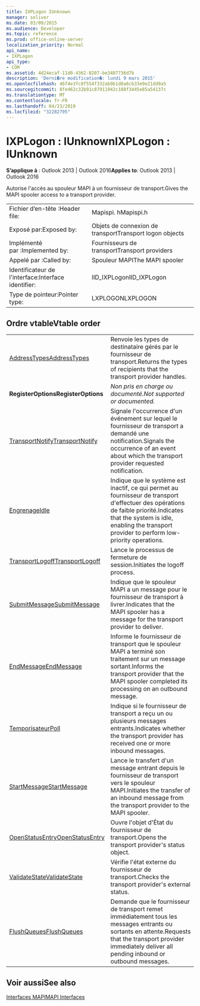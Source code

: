```yaml
---
title: IXPLogon IUnknown
manager: soliver
ms.date: 03/09/2015
ms.audience: Developer
ms.topic: reference
ms.prod: office-online-server
localization_priority: Normal
api_name:
- IXPLogon
api_type:
- COM
ms.assetid: 4d24ecaf-11d0-4362-8207-be3407736d7b
description: 'Derni�re modification�: lundi 9 mars 2015'
ms.openlocfilehash: 46f4e3fc8f554f332ab9b1d8a6cb33e9e21dd9a5
ms.sourcegitcommit: 8fe462c32b91c87911942c188f3445e85a54137c
ms.translationtype: MT
ms.contentlocale: fr-FR
ms.lasthandoff: 04/23/2019
ms.locfileid: "32282795"
---
```

# <a name="ixplogon--iunknown"></a><span data-ttu-id="0c672-103">IXPLogon : IUnknown</span><span class="sxs-lookup"><span data-stu-id="0c672-103">IXPLogon : IUnknown</span></span>

  
  
<span data-ttu-id="0c672-104">**S’applique à** : Outlook 2013 | Outlook 2016</span><span class="sxs-lookup"><span data-stu-id="0c672-104">**Applies to**: Outlook 2013 | Outlook 2016</span></span> 
  
<span data-ttu-id="0c672-105">Autorise l'accès au spouleur MAPI à un fournisseur de transport.</span><span class="sxs-lookup"><span data-stu-id="0c672-105">Gives the MAPI spooler access to a transport provider.</span></span> 
  
|||
|:-----|:-----|
|<span data-ttu-id="0c672-106">Fichier d’en-tête :</span><span class="sxs-lookup"><span data-stu-id="0c672-106">Header file:</span></span>  <br/> |<span data-ttu-id="0c672-107">Mapispi. h</span><span class="sxs-lookup"><span data-stu-id="0c672-107">Mapispi.h</span></span>  <br/> |
|<span data-ttu-id="0c672-108">Exposé par:</span><span class="sxs-lookup"><span data-stu-id="0c672-108">Exposed by:</span></span>  <br/> |<span data-ttu-id="0c672-109">Objets de connexion de transport</span><span class="sxs-lookup"><span data-stu-id="0c672-109">Transport logon objects</span></span>  <br/> |
|<span data-ttu-id="0c672-110">Implémenté par :</span><span class="sxs-lookup"><span data-stu-id="0c672-110">Implemented by:</span></span>  <br/> |<span data-ttu-id="0c672-111">Fournisseurs de transport</span><span class="sxs-lookup"><span data-stu-id="0c672-111">Transport providers</span></span>  <br/> |
|<span data-ttu-id="0c672-112">Appelé par :</span><span class="sxs-lookup"><span data-stu-id="0c672-112">Called by:</span></span>  <br/> |<span data-ttu-id="0c672-113">Spouleur MAPI</span><span class="sxs-lookup"><span data-stu-id="0c672-113">The MAPI spooler</span></span>  <br/> |
|<span data-ttu-id="0c672-114">Identificateur de l'interface:</span><span class="sxs-lookup"><span data-stu-id="0c672-114">Interface identifier:</span></span>  <br/> |<span data-ttu-id="0c672-115">IID_IXPLogon</span><span class="sxs-lookup"><span data-stu-id="0c672-115">IID_IXPLogon</span></span>  <br/> |
|<span data-ttu-id="0c672-116">Type de pointeur:</span><span class="sxs-lookup"><span data-stu-id="0c672-116">Pointer type:</span></span>  <br/> |<span data-ttu-id="0c672-117">LXPLOGON</span><span class="sxs-lookup"><span data-stu-id="0c672-117">LXPLOGON</span></span>  <br/> |
   
## <a name="vtable-order"></a><span data-ttu-id="0c672-118">Ordre vtable</span><span class="sxs-lookup"><span data-stu-id="0c672-118">Vtable order</span></span>

|||
|:-----|:-----|
|[<span data-ttu-id="0c672-119">AddressTypes</span><span class="sxs-lookup"><span data-stu-id="0c672-119">AddressTypes</span></span>](ixplogon-addresstypes.md) <br/> |<span data-ttu-id="0c672-120">Renvoie les types de destinataire gérés par le fournisseur de transport.</span><span class="sxs-lookup"><span data-stu-id="0c672-120">Returns the types of recipients that the transport provider handles.</span></span>  <br/> |
|<span data-ttu-id="0c672-121">**RegisterOptions**</span><span class="sxs-lookup"><span data-stu-id="0c672-121">**RegisterOptions**</span></span> <br/> | <span data-ttu-id="0c672-122">*Non pris en charge ou documenté.*</span><span class="sxs-lookup"><span data-stu-id="0c672-122">*Not supported or documented.*</span></span>  <br/> |
|[<span data-ttu-id="0c672-123">TransportNotify</span><span class="sxs-lookup"><span data-stu-id="0c672-123">TransportNotify</span></span>](ixplogon-transportnotify.md) <br/> |<span data-ttu-id="0c672-124">Signale l'occurrence d'un événement sur lequel le fournisseur de transport a demandé une notification.</span><span class="sxs-lookup"><span data-stu-id="0c672-124">Signals the occurrence of an event about which the transport provider requested notification.</span></span>  <br/> |
|[<span data-ttu-id="0c672-125">Engrenage</span><span class="sxs-lookup"><span data-stu-id="0c672-125">Idle</span></span>](ixplogon-idle.md) <br/> |<span data-ttu-id="0c672-126">Indique que le système est inactif, ce qui permet au fournisseur de transport d'effectuer des opérations de faible priorité.</span><span class="sxs-lookup"><span data-stu-id="0c672-126">Indicates that the system is idle, enabling the transport provider to perform low-priority operations.</span></span>  <br/> |
|[<span data-ttu-id="0c672-127">TransportLogoff</span><span class="sxs-lookup"><span data-stu-id="0c672-127">TransportLogoff</span></span>](ixplogon-transportlogoff.md) <br/> |<span data-ttu-id="0c672-128">Lance le processus de fermeture de session.</span><span class="sxs-lookup"><span data-stu-id="0c672-128">Initiates the logoff process.</span></span>  <br/> |
|[<span data-ttu-id="0c672-129">SubmitMessage</span><span class="sxs-lookup"><span data-stu-id="0c672-129">SubmitMessage</span></span>](ixplogon-submitmessage.md) <br/> |<span data-ttu-id="0c672-130">Indique que le spouleur MAPI a un message pour le fournisseur de transport à livrer.</span><span class="sxs-lookup"><span data-stu-id="0c672-130">Indicates that the MAPI spooler has a message for the transport provider to deliver.</span></span>  <br/> |
|[<span data-ttu-id="0c672-131">EndMessage</span><span class="sxs-lookup"><span data-stu-id="0c672-131">EndMessage</span></span>](ixplogon-endmessage.md) <br/> |<span data-ttu-id="0c672-132">Informe le fournisseur de transport que le spouleur MAPI a terminé son traitement sur un message sortant.</span><span class="sxs-lookup"><span data-stu-id="0c672-132">Informs the transport provider that the MAPI spooler completed its processing on an outbound message.</span></span>  <br/> |
|[<span data-ttu-id="0c672-133">Temporisateur</span><span class="sxs-lookup"><span data-stu-id="0c672-133">Poll</span></span>](ixplogon-poll.md) <br/> |<span data-ttu-id="0c672-134">Indique si le fournisseur de transport a reçu un ou plusieurs messages entrants.</span><span class="sxs-lookup"><span data-stu-id="0c672-134">Indicates whether the transport provider has received one or more inbound messages.</span></span>  <br/> |
|[<span data-ttu-id="0c672-135">StartMessage</span><span class="sxs-lookup"><span data-stu-id="0c672-135">StartMessage</span></span>](ixplogon-startmessage.md) <br/> |<span data-ttu-id="0c672-136">Lance le transfert d'un message entrant depuis le fournisseur de transport vers le spouleur MAPI.</span><span class="sxs-lookup"><span data-stu-id="0c672-136">Initiates the transfer of an inbound message from the transport provider to the MAPI spooler.</span></span>  <br/> |
|[<span data-ttu-id="0c672-137">OpenStatusEntry</span><span class="sxs-lookup"><span data-stu-id="0c672-137">OpenStatusEntry</span></span>](ixplogon-openstatusentry.md) <br/> |<span data-ttu-id="0c672-138">Ouvre l'objet d'État du fournisseur de transport.</span><span class="sxs-lookup"><span data-stu-id="0c672-138">Opens the transport provider's status object.</span></span>  <br/> |
|[<span data-ttu-id="0c672-139">ValidateState</span><span class="sxs-lookup"><span data-stu-id="0c672-139">ValidateState</span></span>](ixplogon-validatestate.md) <br/> |<span data-ttu-id="0c672-140">Vérifie l'état externe du fournisseur de transport.</span><span class="sxs-lookup"><span data-stu-id="0c672-140">Checks the transport provider's external status.</span></span>  <br/> |
|[<span data-ttu-id="0c672-141">FlushQueues</span><span class="sxs-lookup"><span data-stu-id="0c672-141">FlushQueues</span></span>](ixplogon-flushqueues.md) <br/> |<span data-ttu-id="0c672-142">Demande que le fournisseur de transport remet immédiatement tous les messages entrants ou sortants en attente.</span><span class="sxs-lookup"><span data-stu-id="0c672-142">Requests that the transport provider immediately deliver all pending inbound or outbound messages.</span></span>  <br/> |
   
## <a name="see-also"></a><span data-ttu-id="0c672-143">Voir aussi</span><span class="sxs-lookup"><span data-stu-id="0c672-143">See also</span></span>



[<span data-ttu-id="0c672-144">Interfaces MAPI</span><span class="sxs-lookup"><span data-stu-id="0c672-144">MAPI Interfaces</span></span>](mapi-interfaces.md)

